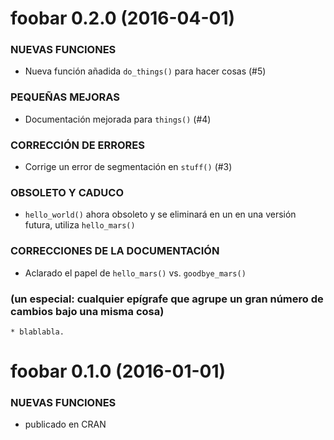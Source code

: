 # foobar 0.2.0 (2016-04-01)

### NUEVAS FUNCIONES

- Nueva función añadida `do_things()` para hacer cosas (#5)

### PEQUEÑAS MEJORAS

- Documentación mejorada para `things()` (#4)

### CORRECCIÓN DE ERRORES

- Corrige un error de segmentación en `stuff()` (#3)

### OBSOLETO Y CADUCO

- `hello_world()` ahora obsoleto y se eliminará en un
  en una versión futura, utiliza `hello_mars()`

### CORRECCIONES DE LA DOCUMENTACIÓN

- Aclarado el papel de `hello_mars()` vs. `goodbye_mars()`

### (un especial: cualquier epígrafe que agrupe un gran número de cambios bajo una misma cosa)

```
* blablabla.
```

# foobar 0.1.0 (2016-01-01)

### NUEVAS FUNCIONES

- publicado en CRAN


